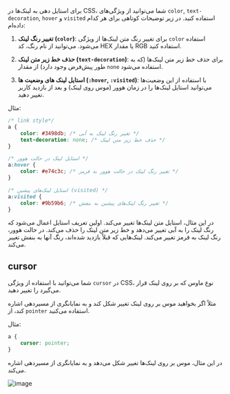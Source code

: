   برای استایل دهی به لینک‌ها در CSS، شما می‌توانید از ویژگی‌های `color`, `text-decoration`, `hover` و `visited` استفاده کنید. در زیر توضیحات کوتاهی برای هر کدام داده‌ام:

1. **تغییر رنگ لینک (`color`)**: برای تغییر رنگ متن لینک‌ها از ویژگی `color` استفاده می‌شود. می‌توانید از نام رنگ، کد HEX یا مقدار RGB استفاده کنید.

2. **حذف خط زیر متن لینک (`text-decoration`)**: برای حذف خط زیر متن لینک‌ها (که به طور پیش‌فرض وجود دارد) از مقدار `none` استفاده می‌شود.

3. **استایل لینک های وضعیت ها (`:hover`, `:visited`)**: با استفاده از این وضعیت‌ها می‌توانید استایل لینک‌ها را در زمان هوور (موس روی لینک) و بعد از بازدید کاربر تغییر دهید.

مثال:

```css
/* link style*/
a {
    color: #3498db; /* تغییر رنگ لینک به آبی */
    text-decoration: none; /* حذف خط زیر متن لینک */
}

/* استایل لینک در حالت هوور */
a:hover {
    color: #e74c3c; /* تغییر رنگ لینک در حالت هوور به قرمز */
}

/* استایل لینک‌های پیشین (visited) */
a:visited {
    color: #9b59b6; /* تغییر رنگ لینک‌های پیشین به بنفش */
}
```

در این مثال، استایل متن لینک‌ها تغییر می‌کند. اولین تعریف استایل اعمال می‌شود که رنگ لینک را به آبی تغییر می‌دهد و خط زیر متن لینک را حذف می‌کند. در حالت هوور، رنگ لینک به قرمز تغییر می‌کند. لینک‌هایی که قبلاً بازدید شده‌اند، رنگ آنها به بنفش تغییر می‌کند.


## cursor

شما می‌توانید با استفاده از ویژگی `cursor` در CSS، نوع ماوس که بر روی لینک قرار می‌گیرد را تغییر دهید. 

مثلاً اگر بخواهید موس بر روی لینک تغییر شکل کند و به نمایانگری از مسیر‌دهی اشاره کند، از `pointer` استفاده می‌کنید.

مثال:

```css
a {
    cursor: pointer;
}
```

در این مثال، موس بر روی لینک‌ها تغییر شکل می‌دهد و به نمایانگری از مسیر‌دهی اشاره می‌کند.


![image](https://github.com/milad6745/CSS/assets/113288076/58ea6bd5-2bee-46ff-8b7a-1e7c51ecab5d)
